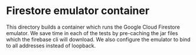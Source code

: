 # Firestore emulator container

This directory builds a container which runs the Google Cloud Firestore emulator. We save time in
each of the tests by pre-caching the jar files which the firebase cli will download. We also
configure the emulator to bind to all addresses instead of loopback.
